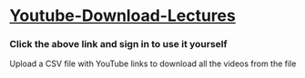 # [Youtube-Download-Lectures](https://colab.research.google.com/gist/parthmshah1302/f853888972ea4c3ee0a5349f6921c8e6/youtube-download-lectures.ipynb)
### Click the above link and sign in to use it yourself
Upload a CSV file with YouTube links to download all the videos from the file
